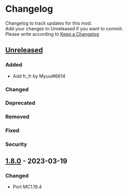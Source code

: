 # Changelog
Changelog to track updates for this mod.  
    Add your changes to Unreleased if you want to commit.  
    Please write according to [Keep a Changelog](https://keepachangelog.com/en/1.0.0/)

## [Unreleased]

### Added
- Add fr_fr by Myuui#6614
### Changed

### Deprecated

### Removed

### Fixed

### Security

## [1.8.0] - 2023-03-19

### Changed
- Port MC1.19.4

[Unreleased]: https://github.com/MORIMORI0317/MemoryUsageScreen/compare/v1.8.0...HEAD
[1.8.0]: https://github.com/MORIMORI0317/MemoryUsageScreen/commits/v1.8.0
